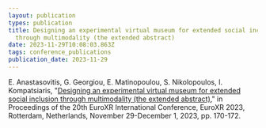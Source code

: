 ```yaml
---
layout: publication
types: publication
title: Designing an experimental virtual museum for extended social inclusion
  through multimodality (the extended abstract)
date: 2023-11-29T10:08:03.863Z
tags: conference_publications
publication_date: 2023-11-29
---
```

E. Anastasovitis, G. Georgiou, E. Matinopoulou, S. Nikolopoulos, I. Kompatsiaris, "[Designing an experimental virtual museum for extended social inclusion through multimodality (the extended abstract)](https://www.researchgate.net/publication/376174115_Designing_an_experimental_virtual_museum_for_extended_social_inclusion_through_multimodality_the_extended_abstract)," in Proceedings of the 20th EuroXR International Conference, EuroXR 2023, Rotterdam, Netherlands, November 29-December 1, 2023, pp. 170-172.